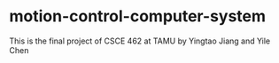 # motion-control-computer-system
This is the final project of CSCE 462 at TAMU by Yingtao Jiang and Yile Chen
